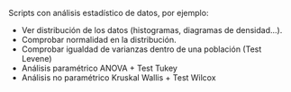 Scripts con análisis estadístico de datos, por ejemplo:
- Ver distribución de los datos (histogramas, diagramas de densidad...).
- Comprobar normalidad en la distribución.
- Comprobar igualdad de varianzas dentro de una población (Test Levene)
- Análisis paramétrico ANOVA + Test Tukey
- Análisis no paramétrico Kruskal Wallis + Test Wilcox
